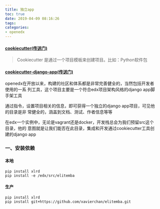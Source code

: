 ```yaml
---
title: 独立app
toc: true
date: 2019-04-09 08:16:26
tags:
categories:
- openedx
---
```


#### [cookiecutter(传送门)](https://github.com/audreyr/cookiecutter)

> Cookiecutter 是通过一个项目模板来创建项目。比如：Python软件包

#### [cookiecutter-django-app(传送门)](https://github.com/edx/cookiecutter-django-app)

openedx在开放以来，构建的社区和体系都是非常完善健全的，当然包括开发者使用的一系
列工具，这个项目主要是一个符合edx项目架构风格的django app脚手架工具

通过指令，设置项目相关的信息，即可获得一个独立的django app项目，可见他的目录是非
常健全的，涵盖到文档、测试、作者信息等等

在edx一个实例中，无论是vagrant还是docker，开发栈总会为我们预留src这个目录，他的
意图就是让我们能否在此目录，集成和开发通过cookiecutter工具创建的django app

### 一、安装依赖

#### 本地

```shell
pip install xlrd
pip install -e /edx/src/elitemba
```

#### 生产

```shell
pip install xlrd
pip install git+https://github.com/xavierchan/elitemba.git
```
